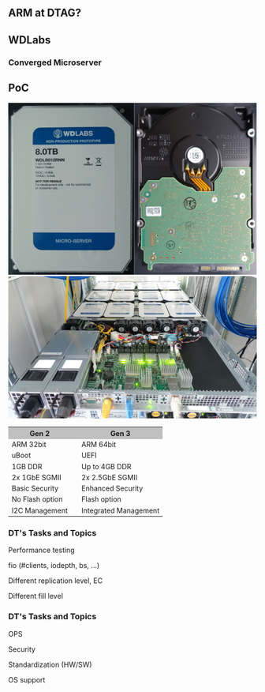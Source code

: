## ARM at DTAG?


<!-- Slide -->
## WDLabs

### Converged Microserver

## PoC


<!-- Slide -->
<img src="images/wdlabs/CMHE8.jpg">


<!-- Slide -->
<img src="images/wdlabs/chassis.jpg">


<!-- Slide -->
<table>
  <tr style="background-color:#c0c0c0">
    <th>Gen 2</th>
    <th>     </th>
    <th>Gen 3</th>
  </tr>
  <tr>
    <td>ARM 32bit</td>
    <td>     </td>
    <td>ARM 64bit</td>
  </tr>
  <tr>
    <td>uBoot</td>
    <td>     </td>
    <td>UEFI</td>
  </tr>
  <tr>
    <td>1GB DDR</td>
    <td>     </td>
    <td>Up to 4GB DDR</td>
  </tr>
  <tr>
    <td>2x 1GbE SGMII</td>
    <td>     </td>
    <td>2x 2.5GbE SGMII</td>
  </tr>
  <tr>
    <td>Basic Security</td>
    <td>     </td>
    <td>Enhanced Security</td>
  </tr>
  <tr>
    <td>No Flash option</td>
    <td>     </td>
    <td>Flash option</td>
  </tr>
  <tr>
    <td>I2C Management</td>
    <td>     </td>
    <td>Integrated Management</td>
  </tr>
 </table>


<!-- Slide -->
### DT's Tasks and Topics

Performance testing
<!-- .element class="fragment" -->

fio (#clients, iodepth, bs, ...)
<!-- .element class="fragment" -->

Different replication level, EC
<!-- .element class="fragment" -->

Different fill level
<!-- .element class="fragment" -->


<!-- Slide -->
### DT's Tasks and Topics

OPS
<!-- .element class="fragment" -->

Security
<!-- .element class="fragment" -->

Standardization (HW/SW)
<!-- .element class="fragment" -->

OS support
<!-- .element class="fragment" -->
